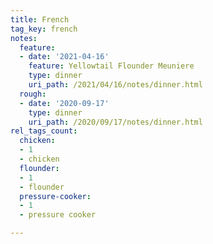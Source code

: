 ```yaml
---
title: French
tag_key: french
notes:
  feature:
  - date: '2021-04-16'
    feature: Yellowtail Flounder Meuniere
    type: dinner
    uri_path: /2021/04/16/notes/dinner.html
  rough:
  - date: '2020-09-17'
    type: dinner
    uri_path: /2020/09/17/notes/dinner.html
rel_tags_count:
  chicken:
  - 1
  - chicken
  flounder:
  - 1
  - flounder
  pressure-cooker:
  - 1
  - pressure cooker

---
```

